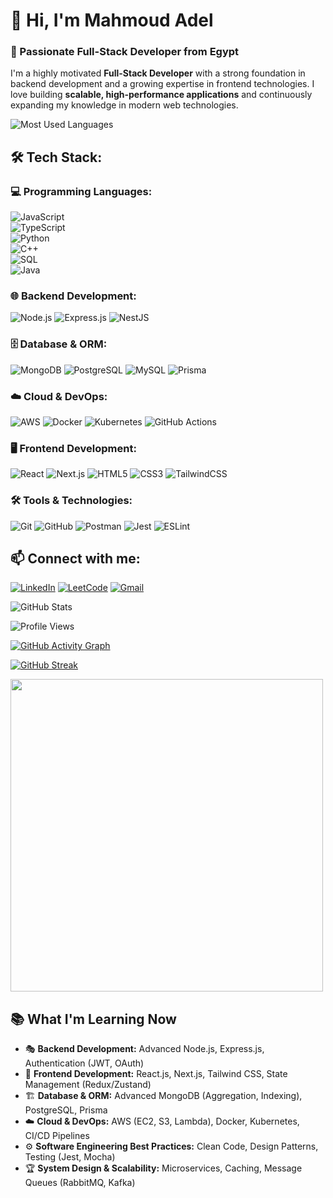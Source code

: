 # 👋 Hi, I'm Mahmoud Adel  
### 🚀 Passionate Full-Stack Developer from Egypt  

I'm a highly motivated **Full-Stack Developer** with a strong foundation in backend development and a growing expertise in frontend technologies. I love building **scalable, high-performance applications** and continuously expanding my knowledge in modern web technologies.  


![Most Used Languages](https://github-readme-stats.vercel.app/api/top-langs/?username=MahmoudAdel810&layout=compact&theme=dark)

## 🛠️ Tech Stack:

### **💻 Programming Languages:**  
![JavaScript](https://img.shields.io/badge/JavaScript-F7DF1E?style=for-the-badge&logo=javascript&logoColor=black)  
![TypeScript](https://img.shields.io/badge/TypeScript-3178C6?style=for-the-badge&logo=typescript&logoColor=white)  
![Python](https://img.shields.io/badge/Python-3776AB?style=for-the-badge&logo=python&logoColor=white)  
![C++](https://img.shields.io/badge/C++-00599C?style=for-the-badge&logo=c%2b%2b&logoColor=white)  
![SQL](https://img.shields.io/badge/SQL-4479A1?style=for-the-badge&logo=postgresql&logoColor=white)  
![Java](https://img.shields.io/badge/Java-007396?style=for-the-badge&logo=java&logoColor=white)  


### **🌐 Backend Development:**
![Node.js](https://img.shields.io/badge/Node.js-339933?style=for-the-badge&logo=node.js&logoColor=white)
![Express.js](https://img.shields.io/badge/Express.js-000000?style=for-the-badge&logo=express&logoColor=white)
![NestJS](https://img.shields.io/badge/NestJS-E0234E?style=for-the-badge&logo=nestjs&logoColor=white)

### **🗄️ Database & ORM:**
![MongoDB](https://img.shields.io/badge/MongoDB-47A248?style=for-the-badge&logo=mongodb&logoColor=white)
![PostgreSQL](https://img.shields.io/badge/PostgreSQL-336791?style=for-the-badge&logo=postgresql&logoColor=white)
![MySQL](https://img.shields.io/badge/MySQL-4479A1?style=for-the-badge&logo=mysql&logoColor=white)
![Prisma](https://img.shields.io/badge/Prisma-2D3748?style=for-the-badge&logo=prisma&logoColor=white)

### **☁️ Cloud & DevOps:**
![AWS](https://img.shields.io/badge/AWS-232F3E?style=for-the-badge&logo=amazonaws&logoColor=white)
![Docker](https://img.shields.io/badge/Docker-2496ED?style=for-the-badge&logo=docker&logoColor=white)
![Kubernetes](https://img.shields.io/badge/Kubernetes-326CE5?style=for-the-badge&logo=kubernetes&logoColor=white)
![GitHub Actions](https://img.shields.io/badge/GitHub_Actions-2088FF?style=for-the-badge&logo=github-actions&logoColor=white)

### **🖥️ Frontend Development:**
![React](https://img.shields.io/badge/React-20232A?style=for-the-badge&logo=react&logoColor=61DAFB)
![Next.js](https://img.shields.io/badge/Next.js-000000?style=for-the-badge&logo=next.js&logoColor=white)
![HTML5](https://img.shields.io/badge/HTML5-E34F26?style=for-the-badge&logo=html5&logoColor=white)
![CSS3](https://img.shields.io/badge/CSS3-1572B6?style=for-the-badge&logo=css3&logoColor=white)
![TailwindCSS](https://img.shields.io/badge/Tailwind_CSS-38B2AC?style=for-the-badge&logo=tailwind-css&logoColor=white)

### **🛠️ Tools & Technologies:**
![Git](https://img.shields.io/badge/Git-F05032?style=for-the-badge&logo=git&logoColor=white)
![GitHub](https://img.shields.io/badge/GitHub-181717?style=for-the-badge&logo=github&logoColor=white)
![Postman](https://img.shields.io/badge/Postman-FF6C37?style=for-the-badge&logo=postman&logoColor=white)
![Jest](https://img.shields.io/badge/Jest-C21325?style=for-the-badge&logo=jest&logoColor=white)
![ESLint](https://img.shields.io/badge/ESLint-4B32C3?style=for-the-badge&logo=eslint&logoColor=white)


## 📫 Connect with me:
[![LinkedIn](https://img.shields.io/badge/LinkedIn-0077B5?style=for-the-badge&logo=linkedin&logoColor=white)](https://linkedin.com/in/mahmoud-adel--)
[![LeetCode](https://img.shields.io/badge/LeetCode-FFA116?style=for-the-badge&logo=leetcode&logoColor=black)](https://leetcode.com/[your-profile](https://leetcode.com/u/cyegP0a45F/))
[![Gmail](https://img.shields.io/badge/Gmail-D14836?style=for-the-badge&logo=gmail&logoColor=white)](mailto:ma.adel.810@gmail.com)


![GitHub Stats](https://github-readme-stats.vercel.app/api?username=MahmoudAdel810&show_icons=true&theme=dark)



![Profile Views](https://komarev.com/ghpvc/?username=MahmoudAdel810&color=blue)


[![GitHub Activity Graph](https://github-readme-activity-graph.vercel.app/graph?username=MahmoudAdel810&theme=react-dark)](https://github.com/MahmoudAdel810)


[![GitHub Streak](https://streak-stats.demolab.com/?user=MahmoudAdel810&theme=dark)](https://git.io/streak-stats)



<img src="https://media.giphy.com/media/qgQUggAC3Pfv687qPC/giphy.gif" width="500">

## 📚 What I'm Learning Now  
- 🎭 **Backend Development:** Advanced Node.js, Express.js, Authentication (JWT, OAuth)  
- 🎨 **Frontend Development:** React.js, Next.js, Tailwind CSS, State Management (Redux/Zustand)  
- 🏗️ **Database & ORM:** Advanced MongoDB (Aggregation, Indexing), PostgreSQL, Prisma  
- ☁️ **Cloud & DevOps:** AWS (EC2, S3, Lambda), Docker, Kubernetes, CI/CD Pipelines  
- ⚙️ **Software Engineering Best Practices:** Clean Code, Design Patterns, Testing (Jest, Mocha)  
- 🏆 **System Design & Scalability:** Microservices, Caching, Message Queues (RabbitMQ, Kafka)  
 
